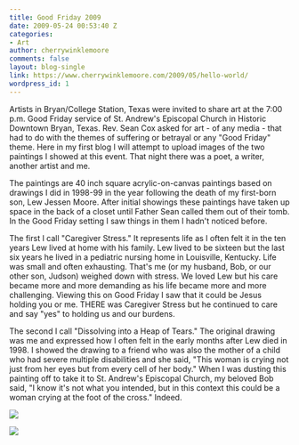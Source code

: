```yaml
---
title: Good Friday 2009
date: 2009-05-24 00:53:40 Z
categories:
- Art
author: cherrywinklemoore
comments: false
layout: blog-single
link: https://www.cherrywinklemoore.com/2009/05/hello-world/
wordpress_id: 1
---
```


Artists in Bryan/College Station, Texas were invited to share art at the 7:00 p.m. Good Friday service of St. Andrew's Episcopal Church in Historic Downtown Bryan, Texas. Rev. Sean Cox asked for art - of any media - that had to do with the themes of suffering or betrayal or any "Good Friday" theme. Here in my first blog I will attempt to upload images of the two paintings I showed at this event. That night there was a poet, a writer, another artist and me.

The paintings are 40 inch square acrylic-on-canvas paintings based on drawings I did in 1998-99 in the year following the death of my first-born son, Lew Jessen Moore. After initial showings these paintings have taken up space in the back of a closet until Father Sean called them out of their tomb. In the Good Friday setting I saw things in them I hadn't noticed before.

The first I call "Caregiver Stress." It represents life as I often felt it in the ten years Lew lived at home with his family. Lew lived to be sixteen but the last six years he lived in a pediatric nursing home in Louisville, Kentucky. Life was small and often exhausting. That's me (or my husband, Bob, or our other son, Judson) weighed down with stress. We loved Lew but his care became more and more demanding as his life became more and more challenging. Viewing this on Good Friday I saw that it could be Jesus holding you or me. THERE was Caregiver Stress but he continued to care and say "yes" to holding us and our burdens.

The second I call "Dissolving into a Heap of Tears." The original drawing was me and expressed how I often felt in the early months after Lew died in 1998. I showed the drawing to a friend who was also the mother of a child who had severe multiple disabilities and she said, "This woman is crying not just from her eyes but from every cell of her body." When I was dusting this painting off to take it to St. Andrew's Episcopal Church, my beloved Bob said, "I know it's not what you intended, but in this context this could be a woman crying at the foot of the cross." Indeed.

![](/uploads/Caregiver+Stress.jpg)

![](/uploads/Dissolving-into-a-Heap-of-Tears.jpg)
